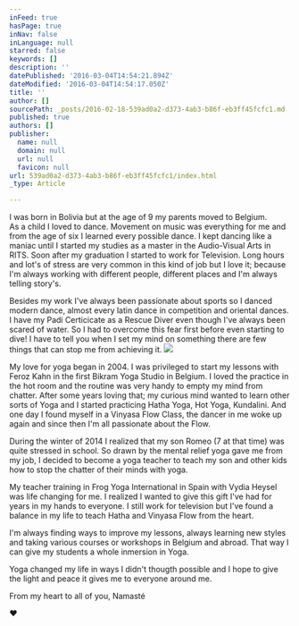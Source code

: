 ```yaml
---
inFeed: true
hasPage: true
inNav: false
inLanguage: null
starred: false
keywords: []
description: ''
datePublished: '2016-03-04T14:54:21.894Z'
dateModified: '2016-03-04T14:54:17.050Z'
title: ''
author: []
sourcePath: _posts/2016-02-18-539ad0a2-d373-4ab3-b86f-eb3ff45fcfc1.md
published: true
authors: []
publisher:
  name: null
  domain: null
  url: null
  favicon: null
url: 539ad0a2-d373-4ab3-b86f-eb3ff45fcfc1/index.html
_type: Article

---
```

I was born in Bolivia but at the age of 9 my parents moved to Belgium.    
As a child I loved to dance. Movement on music was everything for me and from the age of six I learned every possible dance. I kept dancing like a maniac until I started my studies as a master in the Audio-Visual Arts in RITS. Soon after my graduation I started to work for Television.  Long hours and lot's of stress are very common in this kind of job but I love it; because I'm always working with different people, different places and I'm always telling story's. 

Besides my work I've always been passionate about sports so I danced modern dance, almost every latin dance in competition and oriental dances. I have my Padi Certicicate as a Rescue Diver even though I've always been scared of water. So I had to overcome this fear first before even starting to dive! I have to tell you when I set my mind on something there are few things that can stop me from achieving it. ![](https://s3-us-west-2.amazonaws.com/the-grid-img/p/8767f1c720fe3cffcfe1a667916e562840f58ce0.jpg)

My love 
for yoga began in 2004\. I was privileged to start my lessons with Feroz 
Kahn in the first Bikram Yoga Studio in Belgium. I loved the practice in
the hot room and the routine was very handy to empty my mind from 
chatter. After some years loving that; my curious mind wanted to learn 
other sorts of Yoga and I started practicing Hatha Yoga, Hot Yoga, 
Kundalini. And one day I found myself in a Vinyasa Flow Class, the 
dancer in me woke up again and since then I'm all passionate about the 
Flow.

During the winter of 2014 I realized that my son Romeo (7 at that time) was quite stressed in school.  So drawn by the mental relief yoga gave me from my job, I decided to become a yoga teacher to teach my son and other kids how to stop the chatter of their minds with yoga.

My teacher training in Frog Yoga International in Spain with Vydia Heysel was life changing for me. I realized I wanted to give this gift I've had for years in my hands to everyone. I still work for television but I've found a balance in my life to teach Hatha 
and Vinyasa Flow from the heart. 

I'm always finding ways to improve my lessons, always learning new styles and taking various courses or workshops in Belgium and abroad. That way I can give my students a whole inmersion in Yoga. 

Yoga changed my life in ways I didn't thougth possible and I hope to give the light and peace it gives me to everyone
around me.

From my heart to all of you, Namasté 

♥